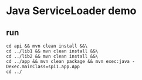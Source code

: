 # Java ServiceLoader demo

## run 
```
cd api && mvn clean install &&\
cd ../lib1 && mvn clean install &&\
cd ../lib2 && mvn clean install &&\
cd ../app && mvn clean package && mvn exec:java -Dexec.mainClass=spi1.app.App
cd ../

```
